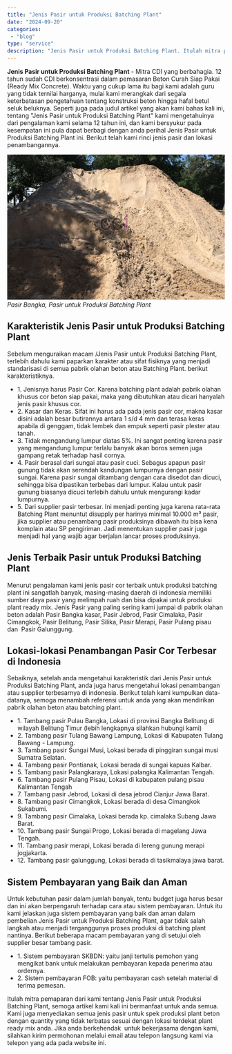 ```yaml
---
title: "Jenis Pasir untuk Produksi Batching Plant"
date: "2024-09-20"
categories:
 - "blog"
type: "service"
description: "Jenis Pasir untuk Produksi Batching Plant. Itulah mitra pemaparan dari kami tentang Jenis Pasir untuk Produksi Batching Plant, semoga artikel kami kali ini b..."
---
```


**Jenis Pasir untuk Produksi Batching Plant** - Mitra CDI yang berbahagia. 12 tahun sudah CDI berkonsentrasi dalam pemasaran Beton Curah Siap Pakai (Ready Mix Concrete). Waktu yang cukup lama itu bagi kami adalah guru yang tidak ternilai harganya, mulai kami merangkak dari segala keterbatasan pengetahuan tentang konstruksi beton hingga hafal betul seluk beluknya. Seperti juga pada judul artikel yang akan kami bahas kali ini, tentang "Jenis Pasir untuk Produksi Batching Plant" kami mengetahuinya dari pengalaman kami selama 12 tahun ini, dan kami bersyukur pada kesempatan ini pula dapat berbagi dengan anda perihal Jenis Pasir untuk Produksi Batching Plant ini. Berikut telah kami rinci jenis pasir dan lokasi penambangannya.

![Pasir Bangka, Pasir untuk Produksi Batching Plant](/images/blog/bangka-coklat.jpg)
*Pasir Bangka, Pasir untuk Produksi Batching Plant*

 ## Karakteristik Jenis Pasir untuk Produksi Batching Plant

Sebelum menguraikan macam /Jenis Pasir untuk Produksi Batching Plant, terlebih dahulu kami paparkan karakter atau sifat fisiknya yang menjadi standarisasi di semua pabrik olahan beton atau Batching Plant. berikut karakteristiknya.
- 1\. Jenisnya harus Pasir Cor. Karena batching plant adalah pabrik olahan khusus cor beton siap pakai, maka yang dibutuhkan atau dicari hanyalah jenis pasir khusus cor.
- 2\. Kasar dan Keras. Sifat ini harus ada pada jenis pasir cor, makna kasar disini adalah besar butirannya antara 1 s/d 4 mm dan terasa keras apabila di genggam, tidak lembek dan empuk seperti pasir plester atau tanah.
- 3\. Tidak mengandung lumpur diatas 5%. Ini sangat penting karena pasir yang mengandung lumpur terlalu banyak akan boros semen juga gampang retak terhadap hasil cornya.
- 4\. Pasir berasal dari sungai atau pasir cuci. Sebagus apapun pasir gunung tidak akan serendah kandungan lumpurnya dengan pasir sungai. Karena pasir sungai ditambang dengan cara disedot dan dicuci, sehingga bisa dipastikan terbebas dari lumpur. Kalau untuk pasir gunung biasanya dicuci terlebih dahulu untuk mengurangi kadar lumpurnya.
- 5\. Dari supplier pasir terbesar. Ini menjadi penting juga karena rata-rata Batching Plant menuntut disupply per harinya minimal 10.000 m³ pasir, jika supplier atau penambang pasir produksinya dibawah itu bisa kena komplain atau SP pengiriman. Jadi menentukan supplier pasir juga menjadi hal yang wajib agar berjalan lancar proses produksinya.

 ## Jenis Terbaik Pasir untuk Produksi Batching Plant

Menurut pengalaman kami jenis pasir cor terbaik untuk produksi batching plant ini sangatlah banyak, masing-masing daerah di indonesia memiliki sumber daya pasir yang melimpah ruah dan bisa dipakai untuk produksi plant ready mix. Jenis Pasir yang paling sering kami jumpai di pabrik olahan beton adalah Pasir Bangka kasar, Pasir Jebrod, Pasir Cimalaka, Pasir Cimangkok, Pasir Belitung, Pasir Silika, Pasir Merapi, Pasir Pulang pisau dan  Pasir Galunggung.

 ## Lokasi-lokasi Penambangan Pasir Cor Terbesar di Indonesia

Sebaiknya, setelah anda mengetahui karakteristik dari Jenis Pasir untuk Produksi Batching Plant, anda juga harus mengetahui lokasi penambangan atau supplier terbesarnya di indonesia. Berikut telah kami kumpulkan data-datanya, semoga menambah referensi untuk anda yang akan mendirikan pabrik olahan beton atau batching plant.
- 1\. Tambang pasir Pulau Bangka, Lokasi di provinsi Bangka Belitung di wilayah Belitung Timur (lebih lengkapnya silahkan hubungi kami)
- 2\. Tambang pasir Tulang Bawang Lampung, Lokasi di Kabupaten Tulang Bawang - Lampung.
- 3\. Tambang pasir Sungai Musi, Lokasi berada di pinggiran sungai musi Sumatra Selatan.
- 4\. Tambang pasir Pontianak, Lokasi berada di sungai kapuas Kalbar.
- 5\. Tambang pasir Palangkaraya, Lokasi palangka Kalimantan Tengah.
- 6\. Tambang pasir Pulang Pisau, Lokasi di kabupaten pulang pisau Kalimantan Tengah
- 7\. Tambang pasir Jebrod, Lokasi di desa jebrod Cianjur Jawa Barat.
- 8\. Tambang pasir Cimangkok, Lokasi berada di desa Cimangkok Sukabumi.
- 9\. Tambang pasir Cimalaka, Lokasi berada kp. cimalaka Subang Jawa Barat.
- 10\. Tambang pasir Sungai Progo, Lokasi berada di magelang Jawa Tengah.
- 11\. Tambang pasir merapi, Lokasi berada di lereng gunung merapi jogjakarta.
- 12\. Tambang pasir galunggung, Lokasi berada di tasikmalaya jawa barat.

 ## Sistem Pembayaran yang Baik dan Aman

Untuk kebutuhan pasir dalam jumlah banyak, tentu budget juga harus besar dan ini akan berpengaruh terhadap cara atau sistem pembayaran. Untuk itu kami jelaskan juga sistem pembayaran yang baik dan aman dalam pembelian Jenis Pasir untuk Produksi Batching Plant, agar tidak salah langkah atau menjadi terganggunya proses produksi di batching plant nantinya. Berikut beberapa macam pembayaran yang di setujui oleh supplier besar tambang pasir.
- 1\. Sistem pembayaran SKBDN: yaitu janji tertulis pemohon yang mengikat bank untuk melakukan pembayaran kepada penerima atau ordernya.
- 2\. Sistem pembayaran FOB: yaitu pembayaran cash setelah material di terima pemesan.

Itulah mitra pemaparan dari kami tentang Jenis Pasir untuk Produksi Batching Plant, semoga artikel kami kali ini bermanfaat untuk anda semua. Kami juga menyediakan semua jenis pasir untuk spek produksi plant beton dengan quantity yang tidak terbatas sesuai dengan lokasi terdekat plant ready mix anda. Jika anda berkehendak  untuk bekerjasama dengan kami, silahkan kirim permohonan melalui email atau telepon langsung kami via telepon yang ada pada website ini.

